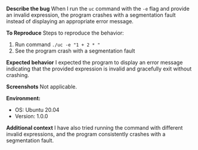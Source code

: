 **Describe the bug**
When I run the `uc` command with the `-e` flag and provide an invalid expression, the program crashes with a segmentation fault instead of displaying an appropriate error message.

**To Reproduce**
Steps to reproduce the behavior:
1. Run command `./uc -e "1 + 2 * "`
2. See the program crash with a segmentation fault

**Expected behavior**
I expected the program to display an error message indicating that the provided expression is invalid and gracefully exit without crashing.

**Screenshots**
Not applicable.

**Environment:**
 - OS: Ubuntu 20.04
 - Version: 1.0.0

**Additional context**
I have also tried running the command with different invalid expressions, and the program consistently crashes with a segmentation fault.




